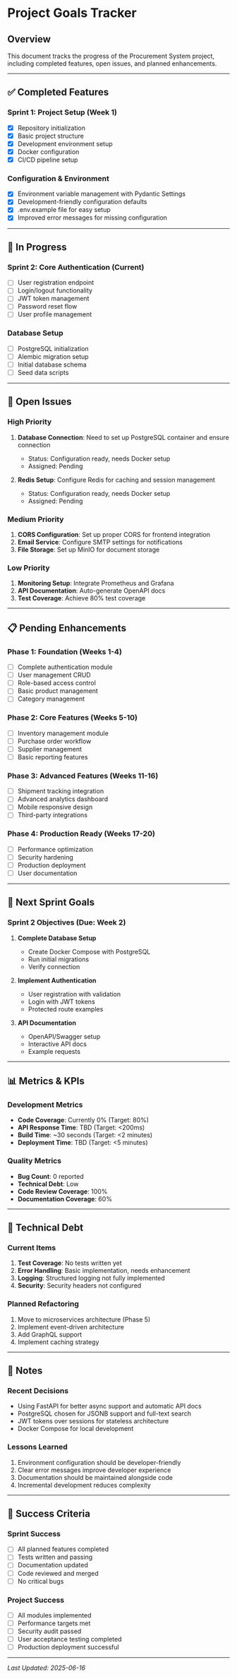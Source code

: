 # Project Goals Tracker

## Overview
This document tracks the progress of the Procurement System project, including completed features, open issues, and planned enhancements.

---

## ✅ Completed Features

### Sprint 1: Project Setup (Week 1)
- [x] Repository initialization
- [x] Basic project structure
- [x] Development environment setup
- [x] Docker configuration
- [x] CI/CD pipeline setup

### Configuration & Environment
- [x] Environment variable management with Pydantic Settings
- [x] Development-friendly configuration defaults
- [x] .env.example file for easy setup
- [x] Improved error messages for missing configuration

---

## 🔄 In Progress

### Sprint 2: Core Authentication (Current)
- [ ] User registration endpoint
- [ ] Login/logout functionality
- [ ] JWT token management
- [ ] Password reset flow
- [ ] User profile management

### Database Setup
- [ ] PostgreSQL initialization
- [ ] Alembic migration setup
- [ ] Initial database schema
- [ ] Seed data scripts

---

## 🐛 Open Issues

### High Priority
1. **Database Connection**: Need to set up PostgreSQL container and ensure connection
   - Status: Configuration ready, needs Docker setup
   - Assigned: Pending

2. **Redis Setup**: Configure Redis for caching and session management
   - Status: Configuration ready, needs Docker setup
   - Assigned: Pending

### Medium Priority
1. **CORS Configuration**: Set up proper CORS for frontend integration
2. **Email Service**: Configure SMTP settings for notifications
3. **File Storage**: Set up MinIO for document storage

### Low Priority
1. **Monitoring Setup**: Integrate Prometheus and Grafana
2. **API Documentation**: Auto-generate OpenAPI docs
3. **Test Coverage**: Achieve 80% test coverage

---

## 📋 Pending Enhancements

### Phase 1: Foundation (Weeks 1-4)
- [ ] Complete authentication module
- [ ] User management CRUD
- [ ] Role-based access control
- [ ] Basic product management
- [ ] Category management

### Phase 2: Core Features (Weeks 5-10)
- [ ] Inventory management module
- [ ] Purchase order workflow
- [ ] Supplier management
- [ ] Basic reporting features

### Phase 3: Advanced Features (Weeks 11-16)
- [ ] Shipment tracking integration
- [ ] Advanced analytics dashboard
- [ ] Mobile responsive design
- [ ] Third-party integrations

### Phase 4: Production Ready (Weeks 17-20)
- [ ] Performance optimization
- [ ] Security hardening
- [ ] Production deployment
- [ ] User documentation

---

## 🚀 Next Sprint Goals

### Sprint 2 Objectives (Due: Week 2)
1. **Complete Database Setup**
   - Create Docker Compose with PostgreSQL
   - Run initial migrations
   - Verify connection

2. **Implement Authentication**
   - User registration with validation
   - Login with JWT tokens
   - Protected route examples

3. **API Documentation**
   - OpenAPI/Swagger setup
   - Interactive API docs
   - Example requests

---

## 📊 Metrics & KPIs

### Development Metrics
- **Code Coverage**: Currently 0% (Target: 80%)
- **API Response Time**: TBD (Target: <200ms)
- **Build Time**: ~30 seconds (Target: <2 minutes)
- **Deployment Time**: TBD (Target: <5 minutes)

### Quality Metrics
- **Bug Count**: 0 reported
- **Technical Debt**: Low
- **Code Review Coverage**: 100%
- **Documentation Coverage**: 60%

---

## 🔧 Technical Debt

### Current Items
1. **Test Coverage**: No tests written yet
2. **Error Handling**: Basic implementation, needs enhancement
3. **Logging**: Structured logging not fully implemented
4. **Security**: Security headers not configured

### Planned Refactoring
1. Move to microservices architecture (Phase 5)
2. Implement event-driven architecture
3. Add GraphQL support
4. Implement caching strategy

---

## 📝 Notes

### Recent Decisions
- Using FastAPI for better async support and automatic API docs
- PostgreSQL chosen for JSONB support and full-text search
- JWT tokens over sessions for stateless architecture
- Docker Compose for local development

### Lessons Learned
1. Environment configuration should be developer-friendly
2. Clear error messages improve developer experience
3. Documentation should be maintained alongside code
4. Incremental development reduces complexity

---

## 🎯 Success Criteria

### Sprint Success
- [ ] All planned features completed
- [ ] Tests written and passing
- [ ] Documentation updated
- [ ] Code reviewed and merged
- [ ] No critical bugs

### Project Success
- [ ] All modules implemented
- [ ] Performance targets met
- [ ] Security audit passed
- [ ] User acceptance testing completed
- [ ] Production deployment successful

---

*Last Updated: 2025-06-16*
